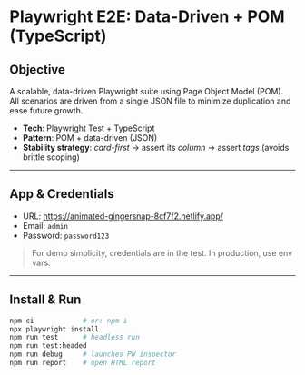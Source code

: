 # Playwright E2E: Data-Driven + POM (TypeScript)

## Objective
A scalable, data-driven Playwright suite using Page Object Model (POM).  
All scenarios are driven from a single JSON file to minimize duplication and ease future growth.

- **Tech**: Playwright Test + TypeScript
- **Pattern**: POM + data-driven (JSON)
- **Stability strategy**: *card-first* → assert its *column* → assert *tags* (avoids brittle scoping)

---

## App & Credentials
- URL: https://animated-gingersnap-8cf7f2.netlify.app/
- Email: `admin`
- Password: `password123`

> For demo simplicity, credentials are in the test. In production, use env vars.

---

## Install & Run

```bash
npm ci            # or: npm i
npx playwright install
npm run test      # headless run
npm run test:headed
npm run debug     # launches PW inspector
npm run report    # open HTML report

